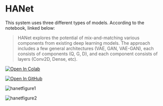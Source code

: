 # HANet

This system uses three different types of models. According to the notebook, linked below:

> HANet explores the potential of mix-and-matching various components from existing deep learning models. The approach includes a few general architectures (VAE, GAN, VAE-GAN), each consists of components (Q, G, D), and each component consists of layers (Conv2D, Dense, etc).

[![Open In Colab](https://colab.research.google.com/assets/colab-badge.svg)](https://colab.research.google.com/github/debanga/Creative-AI-Meetup/blob/master/HANET_CrossGenerativeModelExperimentation.ipynb)

[![Open In GitHub](https://user-images.githubusercontent.com/33416429/92813512-27f0bb80-f376-11ea-8562-ee2b3e416aec.png ':size=125x40')](https://github.com/Chakazul/HANet)

![hanetfigure1](https://drive.google.com/uc?export=view&id=1DKVmWUdHyqv9Sx_C-COtEtDGMlOrJ1Wj)

![hanetfigure2](https://drive.google.com/uc?export=view&id=1Q7eS9CWRQJZojk97bX8PQ9eblKrp3iiE)

